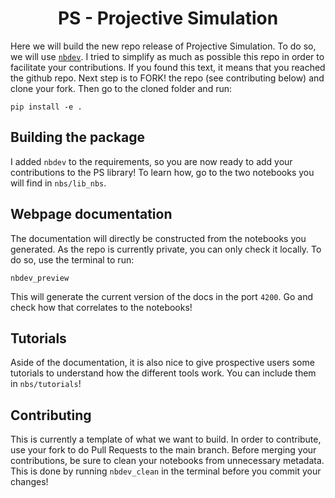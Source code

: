 
<h1 align="center">
PS - Projective Simulation
</h1>
<!-- WARNING: THIS FILE WAS AUTOGENERATED! DO NOT EDIT! -->

Here we will build the new repo release of Projective Simulation. To do
so, we will use [`nbdev`](https://nbdev.fast.ai/). I tried to simplify
as much as possible this repo in order to facilitate your contributions.
If you found this text, it means that you reached the github repo. Next
step is to FORK! the repo (see contributing below) and clone your fork.
Then go to the cloned folder and run:

    pip install -e .

## Building the package

I added `nbdev` to the requirements, so you are now ready to add your
contributions to the PS library! To learn how, go to the two notebooks
you will find in `nbs/lib_nbs`.

## Webpage documentation

The documentation will directly be constructed from the notebooks you
generated. As the repo is currently private, you can only check it
locally. To do so, use the terminal to run:

    nbdev_preview

This will generate the current version of the docs in the port `4200`.
Go and check how that correlates to the notebooks!

## Tutorials

Aside of the documentation, it is also nice to give prospective users
some tutorials to understand how the different tools work. You can
include them in `nbs/tutorials`!

## Contributing

This is currently a template of what we want to build. In order to
contribute, use your fork to do Pull Requests to the main branch. Before
merging your contributions, be sure to clean your notebooks from
unnecessary metadata. This is done by running `nbdev_clean` in the
terminal before you commit your changes!
